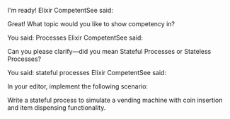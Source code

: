 I'm ready!
Elixir CompetentSee said:

Great! What topic would you like to show competency in?

You said:
Processes
Elixir CompetentSee said:

Can you please clarify—did you mean Stateful Processes or Stateless Processes?

You said:
stateful processes
Elixir CompetentSee said:

In your editor, implement the following scenario:

Write a stateful process to simulate a vending machine with coin insertion and item dispensing functionality.